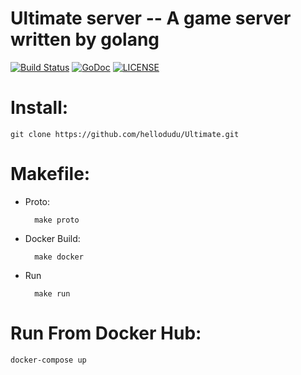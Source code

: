 
# Ultimate server -- A game server written by golang

[![Build Status](https://travis-ci.com/hellodudu/Ultimate.svg?branch=master)](https://travis-ci.com/hellodudu/Ultimate)
[![GoDoc](https://godoc.org/github.com/hellodudu/Ultimate?status.svg)](https://godoc.org/github.com/hellodudu/Ultimate)
[![LICENSE](https://img.shields.io/badge/license-NPL%20(The%20996%20Prohibited%20License)-blue.svg)](https://github.com/996icu/996.ICU/blob/master/LICENSE)


# Install:

	git clone https://github.com/hellodudu/Ultimate.git


# Makefile:

* Proto: 

		make proto

* Docker Build:
    
	    make docker

* Run
    
	    make run


# Run From Docker Hub:

   
	docker-compose up
